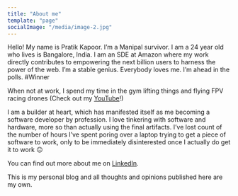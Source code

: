 ```yaml
---
title: "About me"
template: "page"
socialImage: "/media/image-2.jpg"
---
```


Hello! My name is Pratik Kapoor. I’m a Manipal survivor. I am a 24 year old who lives is Bangalore, India. I am an SDE at Amazon where my work directly contributes to empowering the next billion users to harness the power of the web. I’m a stable genius. Everybody loves me. I’m ahead in the polls. #Winner

When not at work, I spend my time in the gym lifting things and flying FPV racing drones (Check out my [YouTube](https://www.youtube.com/channel/UCS0ZdfLDZQZPToWw3_Urj5A)!)

I am a builder at heart, which has manifested itself as me becoming a software developer by profession. I love tinkering with software and hardware, more so than actually using the final artifacts. I’ve lost count of the number of hours I’ve spent poring over a laptop trying to get a piece of software to work, only to be immediately disinterested once I actually do get it to work 😐

You can find out more about me on [LinkedIn](https://www.linkedin.com/in/pratik-kapoor-ab636687/).

This is my personal blog and all thoughts and opinions published here are my own.
